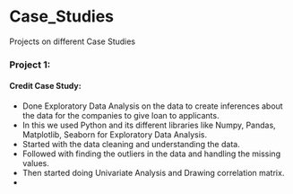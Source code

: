 # Case_Studies
Projects on different Case Studies

### Project 1:
#### Credit Case Study:
- Done Exploratory Data Analysis on the data to create inferences about the data for the companies to give loan to applicants.
- In this we used Python and its different libraries like Numpy, Pandas, Matplotlib, Seaborn for Exploratory Data Analysis.
- Started with the data cleaning and understanding the data.
- Followed with finding the outliers in the data and handling the missing values.
- Then started doing Univariate Analysis and Drawing correlation matrix.
- 
